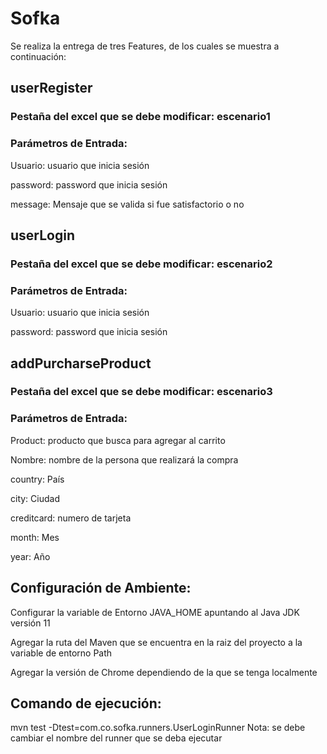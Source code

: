 # Sofka

Se realiza la entrega de tres Features, de los cuales se muestra a continuación:

## userRegister
### Pestaña del excel que se debe modificar: escenario1
### Parámetros de Entrada:
Usuario: usuario que inicia sesión

password: password que inicia sesión

message: Mensaje que se valida si fue satisfactorio o no



## userLogin
### Pestaña del excel que se debe modificar: escenario2
### Parámetros de Entrada:
Usuario: usuario que inicia sesión

password: password que inicia sesión


## addPurcharseProduct
### Pestaña del excel que se debe modificar: escenario3
### Parámetros de Entrada:
Product: producto que busca para agregar al carrito

Nombre: nombre de la persona que realizará la compra

country: País

city: Ciudad

creditcard: numero de tarjeta

month: Mes

year: Año



## Configuración de Ambiente:

Configurar la variable de Entorno JAVA_HOME apuntando al Java JDK versión 11

Agregar la ruta del Maven que se encuentra en la raiz del proyecto a la variable de entorno Path

Agregar la versión de Chrome dependiendo de la que se tenga localmente


## Comando de ejecución:
mvn test -Dtest=com.co.sofka.runners.UserLoginRunner
Nota: se debe cambiar el nombre del runner que se deba ejecutar
